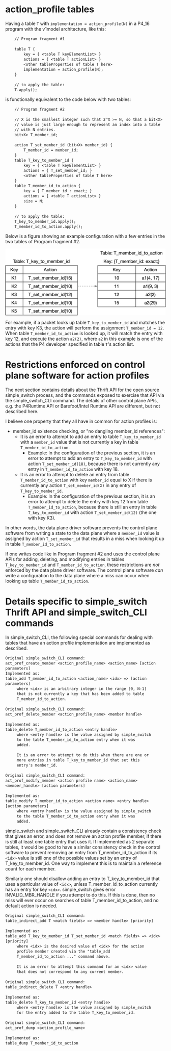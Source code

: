 # action_profile tables

Having a table `T` with `implementation = action_profile(N)` in a
P4_16 program with the v1model architecture, like this:

```
    // Program fragment #1

    table T {
        key = { <table T keyElementList> }
        actions = { <table T actionList> }
        <other tableProperties of table T here>
        implementation = action_profile(N);
    }

    // to apply the table:
    T.apply();
```

is functionally equivalent to the code below with two tables:


```
    // Program fragment #2

    // X is the smallest integer such that 2^X >= N, so that a bit<X>
    // value is just large enough to represent an index into a table
    // with N entries.
    bit<X> T_member_id;

    action T_set_member_id (bit<X> member_id) {
        T_member_id = member_id;
    }
    table T_key_to_member_id {
        key = { <table T keyElementList> }
        actions = { T_set_member_id; }
        <other tableProperties of table T here>
    }
    table T_member_id_to_action {
        key = { T_member_id : exact; }
        actions = { <table T actionList> }
        size = N;
    }

    // to apply the table:
    T_key_to_member_id.apply();
    T_member_id_to_action.apply();
```

Below is a figure showing an example configuration with a few entries
in the two tables of Program fragment #2.

<img src="figures/action-profile-example.png" alt="Example table configuration for 2-table implementation of a P4 action profile" width="600" align="middle">

For example, if a packet looks up table `T_key_to_member_id` and
matches the entry with key K3, the action will perform the assignment
`T_member_id = 12`.  When table `T_member_id_to_action` is looked up,
it will match the entry with key 12, and execute the action `a2(2)`,
where `a2` in this example is one of the actions that the P4 developer
specified in table `T`'s action list.


# Restrictions enforced on control plane software for action profiles

The next section contains details about the Thrift API for the open
source simple_switch process, and the commands exposed to exercise
that API via the simple_switch_CLI command.  The details of other
control plane APIs, e.g. the P4Runtime API or Barefoot/Intel Runtime
API are different, but not described here.

I believe one property that they all have in common for action
profiles is:

+ member_id existence checking, or "no dangling member_id references":
  + It is an error to attempt to add an entry to table
    `T_key_to_member_id` with a `member_id` value that is not
    currently a key in table `T_member_id_to_action`.
    + Example: In the configuration of the previous section, it is an
      error to attempt to add an entry to `T_key_to_member_id` with
      action `T_set_member_id(18)`, because there is not currently any
      entry in `T_member_id_to_action` with key 18.
  + It is an error to attempt to delete an entry from table
    `T_member_id_to_action` with key `member_id` equal to X if there
    is currently any action `T_set_member_id(X)` in any entry of
    `T_key_to_member_id`.
    + Example: In the configuration of the previous section, it is an
      error to attempt to delete the entry with key 12 from table
      `T_member_id_to_action`, because there is still an entry in
      table `T_key_to_member_id` with action `T_set_member_id(12)`
      (the one with key K3).

In other words, the data plane driver software prevents the control
plane software from writing a state to the data plane where a
`member_id` value is assigned by action `T_set_member_id` that results
in a miss when looking it up in table `T_member_id_to_action`.

If one writes code like in Program fragment #2 and uses the control
plane APIs for adding, deleting, and modifying entries in tables
`T_key_to_member_id` and `T_member_id_to_action`, these restrictions
are _not_ enforced by the data plane driver software.  The control
plane software _can_ write a configuration to the data plane where a
miss can occur when looking up table `T_member_id_to_action`.


# Details specific to simple_switch Thrift API and simple_switch_CLI commands

In simple_switch_CLI, the following special commands for dealing with
tables that have an action profile implementation are implemented as
described.

    Original simple_switch_CLI command:
    act_prof_create_member <action_profile_name> <action_name> [action parameters]
    Implemented as:
    table_add T_member_id_to_action <action_name> <idx> => [action parameters]
         where <idx> is an arbitrary integer in the range [0, N-1]
         that is not currently a key that has been added to table
         T_member_id_to_action.

    Original simple_switch_CLI command:
    act_prof_delete_member <action_profile_name> <member handle>

    Implemented as:
    table_delete T_member_id_to_action <entry handle>
         where <entry handle> is the value assigned by simple_switch
         to the table T_member_id_to_action entry when it was
         added.

         It is an error to attempt to do this when there are one or
         more entries in table T_key_to_member_id that set this
         entry's member_id.

    Original simple_switch_CLI command:
    act_prof_modify_member <action profile name> <action_name> <member_handle> [action parameters]

    Implemented as:
    table_modify T_member_id_to_action <action name> <entry handle> [action parameters]
         where <entry handle> is the value assigned by simple_switch
         to the table T_member_id_to_action entry when it was
         added.

simple_switch and simple_switch_CLI already contain a consistency
check that gives an error, and does not remove an action profile
member, if there is still at least one table entry that uses it.  If
implemented as 2 separate tables, it would be good to have a similar
consistency check in the control software to prevent removing an entry
from T_member_id_to_action if its `<idx>` value is still one of the
possible values set by an entry of T_key_to_member_id.  One way to
implement this is to maintain a reference count for each member.

Similarly one should disallow adding an entry to T_key_to_member_id
that uses a particular value of `<idx>`, unless T_member_id_to_action
currently has an entry for key `<idx>`.  simple_switch gives error
INVALID_MBR_HANDLE if you attempt to do this.  If this is done, then
no miss will ever occur on searches of table T_member_id_to_action,
and no default action is needed.

    Original simple_switch_CLI command:
    table_indirect_add T <match fields> => <member handle> [priority]

    Implemented as:
    table_add T_key_to_member_id T_set_member_id <match fields> => <idx> [priority]
         where <idx> is the desired value of <idx> for the action
         profile member created via the "table_add
         T_member_id_to_action ..." command above.

         It is an error to attempt this command for an <idx> value
         that does not correspond to any current member.

    Original simple_switch_CLI command:
    table_indirect_delete T <entry handle>

    Implemented as:
    table_delete T_key_to_member_id <entry handle>
         where <entry handle> is the value assigned by simple_switch
         for the entry added to the table T_key_to_member_id.

    Original simple_switch_CLI command:
    act_prof_dump <action_profile_name>

    Implemented as:
    table_dump T_member_id_to_action

